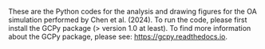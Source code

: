These are the Python codes for the analysis and drawing figures for the OA simulation performed by Chen et al. (2024). 
To run the code, please first install the GCPy package (> version 1.0 at least).
To find more information about the GCPy package, please see: https://gcpy.readthedocs.io.
